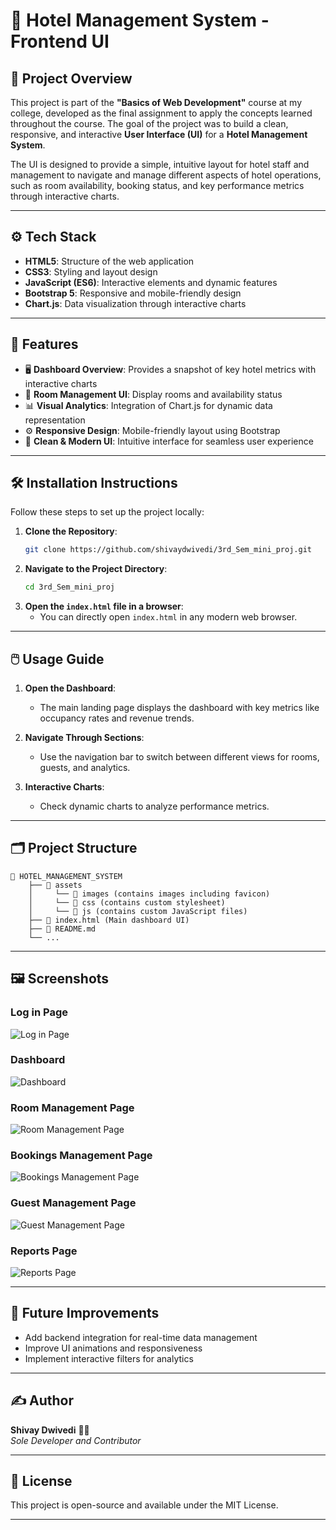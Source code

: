 # 🏨 Hotel Management System - Frontend UI  

## 📖 Project Overview  
This project is part of the **"Basics of Web Development"** course at my college, developed as the final assignment to apply the concepts learned throughout the course. The goal of the project was to build a clean, responsive, and interactive **User Interface (UI)** for a **Hotel Management System**.  

The UI is designed to provide a simple, intuitive layout for hotel staff and management to navigate and manage different aspects of hotel operations, such as room availability, booking status, and key performance metrics through interactive charts.  

---

## ⚙️ Tech Stack  

- **HTML5**: Structure of the web application  
- **CSS3**: Styling and layout design  
- **JavaScript (ES6)**: Interactive elements and dynamic features  
- **Bootstrap 5**: Responsive and mobile-friendly design  
- **Chart.js**: Data visualization through interactive charts  

---

## 🚀 Features  

- 🖥️ **Dashboard Overview**: Provides a snapshot of key hotel metrics with interactive charts  
- 🏨 **Room Management UI**: Display rooms and availability status  
- 📊 **Visual Analytics**: Integration of Chart.js for dynamic data representation  
- ⚙️ **Responsive Design**: Mobile-friendly layout using Bootstrap  
- 🎨 **Clean & Modern UI**: Intuitive interface for seamless user experience  

---

## 🛠️ Installation Instructions  

Follow these steps to set up the project locally:  

1. **Clone the Repository**:  
   ```bash
   git clone https://github.com/shivaydwivedi/3rd_Sem_mini_proj.git
   ```
2. **Navigate to the Project Directory**:  
   ```bash
   cd 3rd_Sem_mini_proj
   ```
3. **Open the `index.html` file in a browser**:  
   - You can directly open `index.html` in any modern web browser.  

---

## 🖱️ Usage Guide  

1. **Open the Dashboard**:  
   - The main landing page displays the dashboard with key metrics like occupancy rates and revenue trends.  

2. **Navigate Through Sections**:  
   - Use the navigation bar to switch between different views for rooms, guests, and analytics.  

3. **Interactive Charts**:  
   - Check dynamic charts to analyze performance metrics.  

---

## 🗂️ Project Structure  

```plaintext
📁 HOTEL_MANAGEMENT_SYSTEM
    ├── 📁 assets
    │     └── 📁 images (contains images including favicon)
    │     └── 📁 css (contains custom stylesheet)
    │     └── 📁 js (contains custom JavaScript files)
    ├── 📄 index.html (Main dashboard UI)
    ├── 📄 README.md
    └── ...
```

---

## 🖼️ Screenshots 


### Log in Page
![Log in Page](https://github.com/user-attachments/assets/5de9c882-2520-48e4-a072-f91cfb8600ea)
### Dashboard
![Dashboard](https://github.com/user-attachments/assets/9aa2d40f-888a-4697-b155-76de66691912)

### Room Management Page
![Room Management Page](https://github.com/user-attachments/assets/ec379c1b-4cd7-4111-9caa-653f97a9031f)

### Bookings Management Page
![Bookings Management Page](https://github.com/user-attachments/assets/76b54096-61d2-465f-9a6b-114b3ab6b982)
### Guest Management Page
![Guest Management Page](https://github.com/user-attachments/assets/8bbc2de3-b8cd-48d2-868b-27139f202014)

### Reports Page
![Reports Page](https://github.com/user-attachments/assets/abb59665-d3cc-48eb-b9ac-d6432fc955b5)





---

## 🚧 Future Improvements  

- Add backend integration for real-time data management  
- Improve UI animations and responsiveness  
- Implement interactive filters for analytics  

---

## ✍️ Author  

**Shivay Dwivedi** 👨‍💻   
*Sole Developer and Contributor*  

---

## 📜 License  

This project is open-source and available under the MIT License.  

---
